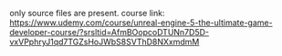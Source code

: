 only source files are present. course link: https://www.udemy.com/course/unreal-engine-5-the-ultimate-game-developer-course/?srsltid=AfmBOopcoDTUNn7D5D-vxVPphryJ1qd7TGZsHoJWbS8SVThD8NXxmdmM
